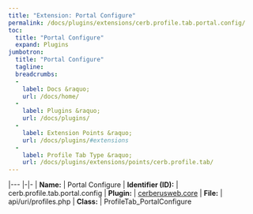 ```yaml
---
title: "Extension: Portal Configure"
permalink: /docs/plugins/extensions/cerb.profile.tab.portal.config/
toc:
  title: "Portal Configure"
  expand: Plugins
jumbotron:
  title: "Portal Configure"
  tagline: 
  breadcrumbs:
  -
    label: Docs &raquo;
    url: /docs/home/
  -
    label: Plugins &raquo;
    url: /docs/plugins/
  -
    label: Extension Points &raquo;
    url: /docs/plugins/#extensions
  -
    label: Profile Tab Type &raquo;
    url: /docs/plugins/extensions/points/cerb.profile.tab/
---
```


|---
|-|-
| **Name:** | Portal Configure
| **Identifier (ID):** | cerb.profile.tab.portal.config
| **Plugin:** | [cerberusweb.core](/docs/plugins/cerberusweb.core/)
| **File:** | api/uri/profiles.php
| **Class:** | ProfileTab_PortalConfigure

